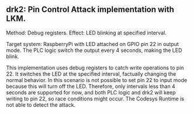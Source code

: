 drk2: Pin Control Attack implementation with LKM.
-------------------------------------------------------

Method: Debug registers.
Effect: LED blinking at specified interval.

Target system: RaspberryPi with LED attached on GPIO pin 22 in output mode.
The PLC logic switch the output every 4 seconds, making the LED blink.

This implementation uses debug registers to catch write operations to pin 22.
It switches the LED at the specified interval, factually changing the normal behavior.
In this scenario is not possible to set pin 22 to input mode because this will turn off the LED.
Therefore, only intervals less than 4 seconds are supported for now, and both PLC logic and drk2
will keep writing to pin 22, so race conditions might occur.
The Codesys Runtime is not able to detect the attack.
